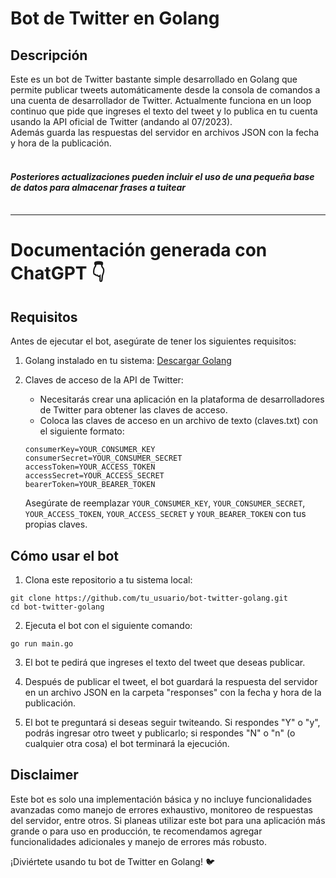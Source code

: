 # Bot de Twitter en Golang

## **Descripción**

Este es un bot de Twitter bastante simple desarrollado en Golang que permite publicar tweets automáticamente desde la consola de comandos a una cuenta de desarrollador de Twitter. Actualmente funciona en un loop continuo que pide que ingreses el texto del tweet y lo publica en tu cuenta usando la API oficial de Twitter (andando al 07/2023).<br> Además guarda las respuestas del servidor en archivos JSON con la fecha y hora de la publicación.<br><br>
#### *Posteriores actualizaciones pueden incluir el uso de una pequeña base de datos para almacenar frases a tuitear*<br><br> 
---

# Documentación generada con ChatGPT 👇

## **Requisitos**

Antes de ejecutar el bot, asegúrate de tener los siguientes requisitos:

1. Golang instalado en tu sistema: [Descargar Golang](https://golang.org/dl/)

2. Claves de acceso de la API de Twitter:
   - Necesitarás crear una aplicación en la plataforma de desarrolladores de Twitter para obtener las claves de acceso.
   - Coloca las claves de acceso en un archivo de texto (claves.txt) con el siguiente formato:
   ```
   consumerKey=YOUR_CONSUMER_KEY
   consumerSecret=YOUR_CONSUMER_SECRET
   accessToken=YOUR_ACCESS_TOKEN
   accessSecret=YOUR_ACCESS_SECRET
   bearerToken=YOUR_BEARER_TOKEN
   ```
   Asegúrate de reemplazar `YOUR_CONSUMER_KEY`, `YOUR_CONSUMER_SECRET`, `YOUR_ACCESS_TOKEN`, `YOUR_ACCESS_SECRET` y `YOUR_BEARER_TOKEN` con tus propias claves.

## **Cómo usar el bot**

1. Clona este repositorio a tu sistema local:

```
git clone https://github.com/tu_usuario/bot-twitter-golang.git
cd bot-twitter-golang
```

2. Ejecuta el bot con el siguiente comando:

```
go run main.go
```

3. El bot te pedirá que ingreses el texto del tweet que deseas publicar.

4. Después de publicar el tweet, el bot guardará la respuesta del servidor en un archivo JSON en la carpeta "responses" con la fecha y hora de la publicación.

5. El bot te preguntará si deseas seguir twiteando. Si respondes "Y" o "y", podrás ingresar otro tweet y publicarlo; si respondes "N" o "n" (o cualquier otra cosa) el bot terminará la ejecución.

## **Disclaimer**

Este bot es solo una implementación básica y no incluye funcionalidades avanzadas como manejo de errores exhaustivo, monitoreo de respuestas del servidor, entre otros. Si planeas utilizar este bot para una aplicación más grande o para uso en producción, te recomendamos agregar funcionalidades adicionales y manejo de errores más robusto.

¡Diviértete usando tu bot de Twitter en Golang! 🐦